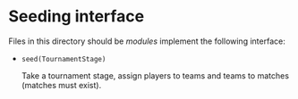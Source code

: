 Seeding interface
=================

Files in this directory should be _modules_ implement the following
interface:

 - `seed(TournamentStage)`

   Take a tournament stage, assign players to teams and teams to
   matches (matches must exist).
